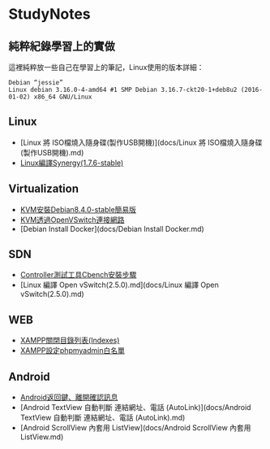 # StudyNotes
## 純粹紀錄學習上的實做

這裡純粹放一些自己在學習上的筆記，Linux使用的版本詳細：
```
Debian “jessie”
Linux debian 3.16.0-4-amd64 #1 SMP Debian 3.16.7-ckt20-1+deb8u2 (2016-01-02) x86_64 GNU/Linux
```
## Linux
* [Linux 將 ISO檔燒入隨身碟(製作USB開機)](docs/Linux 將 ISO檔燒入隨身碟(製作USB開機).md)
* [Linux編譯Synergy(1.7.6-stable)](docs/Linux編譯Synergy(1.7.6-stable).md)

## Virtualization 
* [KVM安裝Debian8.4.0-stable簡易版](docs/KVM安裝Debian8.4.0-stable簡易版.md)
* [KVM透過OpenVSwitch連接網路](docs/KVM透過OpenVSwitch連接網路.md)
* [Debian Install Docker](docs/Debian Install Docker.md)

## SDN
* [Controller測試工具Cbench安裝步驟](docs/Controller測試工具Cbench安裝步驟.md) 
* [Linux 編譯 Open vSwitch(2.5.0).md](docs/Linux 編譯 Open vSwitch(2.5.0).md)

## WEB
* [XAMPP關閉目錄列表(Indexes)](docs/XAMPP關閉目錄列表(Indexes).md) 
* [XAMPP設定phpmyadmin白名單](docs/XAMPP設定phpmyadmin白名單.md) 

## Android
* [Android返回鍵、離開確認訊息](docs/Android返回鍵確認訊息.md)
* [Android TextView 自動判斷 連結網址、電話 (AutoLink)](docs/Android TextView 自動判斷 連結網址、電話 (AutoLink).md)
* [Android ScrollView 內套用 ListView](docs/Android ScrollView 內套用 ListView.md)